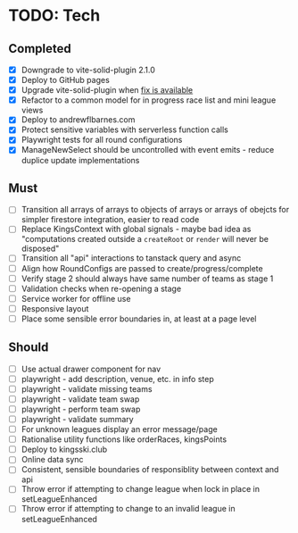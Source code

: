 # TODO: Tech

## Completed

- [x] Downgrade to vite-solid-plugin 2.1.0
- [x] Deploy to GitHub pages
- [x] Upgrade vite-solid-plugin when [fix is available][vite-build-bug]
- [x] Refactor to a common model for in progress race list and mini league views
- [x] Deploy to andrewflbarnes.com
- [x] Protect sensitive variables with serverless function calls
- [x] Playwright tests for all round configurations
- [x] ManageNewSelect should be uncontrolled with event emits - reduce duplice update implementations

## Must

- [ ] Transition all arrays of arrays to objects of arrays or arrays of obejcts for simpler firestore integration, easier to read code
- [ ] Replace KingsContext with global signals - maybe bad idea as "computations created outside a `createRoot` or `render` will never be disposed"
- [ ] Transition all "api" interactions to tanstack query and async
- [ ] Align how RoundConfigs are passed to create/progress/complete
- [ ] Verify stage 2 should always have same number of teams as stage 1
- [ ] Validation checks when re-opening a stage
- [ ] Service worker for offline use
- [ ] Responsive layout
- [ ] Place some sensible error boundaries in, at least at a page level

## Should

- [ ] Use actual drawer component for nav
- [ ] playwright - add description, venue, etc. in info step
- [ ] playwright - validate missing teams
- [ ] playwright - validate team swap
- [ ] playwright - perform team swap
- [ ] playwright - validate summary
- [ ] For unknown leagues display an error message/page
- [ ] Rationalise utility functions like orderRaces, kingsPoints
- [ ] Deploy to kingsski.club
- [ ] Online data sync
- [ ] Consistent, sensible boundaries of responsiblity between context and api
- [ ] Throw error if attempting to change league when lock in place in setLeagueEnhanced
- [ ] Throw error if attempting to change to an invalid league in setLeagueEnhanced

[vite-build-bug]: https://github.com/solidjs/vite-plugin-solid/issues/164

